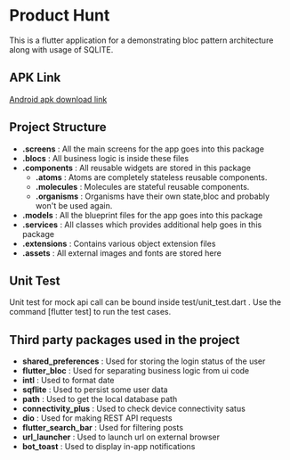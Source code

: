 # Product Hunt  
  
This is a flutter application for a demonstrating bloc pattern architecture along with usage of SQLITE.  

## APK Link 
[Android apk download link](https://drive.google.com/file/d/143WhjKV4cgawRwKuhqpRVKKHrLH9FFuV/view?usp=sharing)


   
## Project Structure  
  
- **.screens** : All the main screens for the app goes into this package  
- **.blocs** : All business logic is inside these files 
- **.components** : All reusable widgets are stored in this package  
  - **.atoms** : Atoms are completely stateless reusable components.  
  - **.molecules** : Molecules are stateful reusable components.  
  - **.organisms** : Organisms have their own state,bloc and probably won't be used again.  
- **.models** : All the blueprint files for the app goes into this package  
- **.services** : All classes which provides additional help goes in this package  
- **.extensions** : Contains various object extension files  
- **.assets** : All external images and fonts are stored here 

## Unit Test
Unit test for mock api call can be bound inside test/unit_test.dart .
Use the command [flutter test] to run the test cases.
  
## Third party packages used in the project  
  
- **shared_preferences** : Used for storing the login status of the user  
- **flutter_bloc** : Used for separating business logic from ui code
- **intl** : Used to format date
- **sqflite** : Used to persist some user data
- **path** : Used to get the local database path
- **connectivity_plus** : Used to check device connectivity satus
- **dio** : Used for making REST API requests
- **flutter_search_bar** : Used for filtering posts
- **url_launcher** : Used to launch url on external browser
- **bot_toast** : Used to display in-app notifications